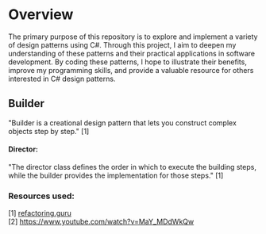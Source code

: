 # Overview

The primary purpose of this repository is to explore and implement a variety of design patterns using C#. Through this project, I aim to deepen my understanding of these patterns and their practical applications in software development. By coding these patterns, I hope to illustrate their benefits, improve my programming skills, and provide a valuable resource for others interested in C# design patterns. 

## Builder
"Builder is a creational design pattern that lets you construct complex objects step by step." [1]
#### Director:
"The director class defines the order in which to execute the building steps, while the builder provides the implementation for those steps." [1]

### Resources used:
[1] [refactoring.guru](https://refactoring.guru/design-patterns/builder)  
[2]  https://www.youtube.com/watch?v=MaY_MDdWkQw
